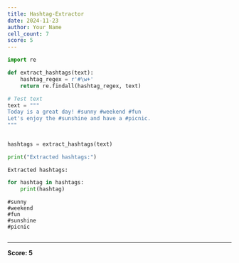 ```yaml
---
title: Hashtag-Extractor
date: 2024-11-23
author: Your Name
cell_count: 7
score: 5
---
```


```python
import re


```


```python
def extract_hashtags(text):
    hashtag_regex = r'#\w+'
    return re.findall(hashtag_regex, text)
```


```python
# Test text
text = """
Today is a great day! #sunny #weekend #fun
Let's enjoy the #sunshine and have a #picnic.
"""



```


```python
hashtags = extract_hashtags(text)

```


```python
print("Extracted hashtags:")

```

    Extracted hashtags:



```python
for hashtag in hashtags:
    print(hashtag)
```

    #sunny
    #weekend
    #fun
    #sunshine
    #picnic



```python

```


---
**Score: 5**
